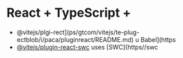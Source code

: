 # React + TypeScript + 

- @vitejs/plgi-rect](ps/gtcom/vitejs/te-plug-ectblob/i/paca/pluginreact/README.md) u Babel](https
- [@vitejs/plugin-react-swc](https://github.com/vitejs/vite-plugin-react-swc) uses [SWC](https//swc

